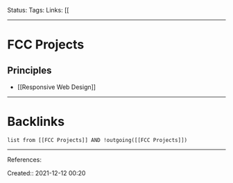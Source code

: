 Status: 
Tags: 
Links: [[
___
# FCC Projects
## Principles
- [[Responsive Web Design]]
___
# Backlinks
```dataview
list from [[FCC Projects]] AND !outgoing([[FCC Projects]])
```
___
References:

Created:: 2021-12-12 00:20
